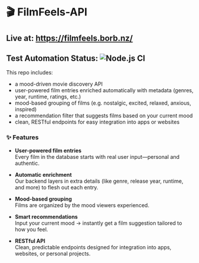 # 🎬 FilmFeels-API

## Live at: https://filmfeels.borb.nz/

## Test Automation Status: ![Node.js CI](https://github.com/MatthewFcode/FilmFeel-API/actions/workflows/nodejs-sqlite-ci.yml/badge.svg)

This repo includes:

* a mood-driven movie discovery API  
* user-powered film entries enriched automatically with metadata (genres, year, runtime, ratings, etc.)  
* mood-based grouping of films (e.g. nostalgic, excited, relaxed, anxious, inspired)  
* a recommendation filter that suggests films based on your current mood  
* clean, RESTful endpoints for easy integration into apps or websites  

### ✨ Features

* **User-powered film entries**  
  Every film in the database starts with real user input—personal and authentic.  

* **Automatic enrichment**  
  Our backend layers in extra details (like genre, release year, runtime, and more) to flesh out each entry.  

* **Mood-based grouping**  
  Films are organized by the mood viewers experienced.  

* **Smart recommendations**  
  Input your current mood → instantly get a film suggestion tailored to how you feel.  

* **RESTful API**  
  Clean, predictable endpoints designed for integration into apps, websites, or personal projects.  
